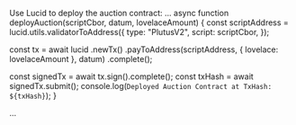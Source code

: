 Use Lucid to deploy the auction contract:
...
async function deployAuction(scriptCbor, datum, lovelaceAmount) {
  const scriptAddress = lucid.utils.validatorToAddress({
    type: "PlutusV2",
    script: scriptCbor,
  });

  const tx = await lucid
    .newTx()
    .payToAddress(scriptAddress, { lovelace: lovelaceAmount }, datum)
    .complete();

  const signedTx = await tx.sign().complete();
  const txHash = await signedTx.submit();
  console.log(`Deployed Auction Contract at TxHash: ${txHash}`);
}

...
